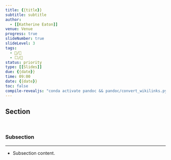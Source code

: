 ```yaml
---
title: {{title}}
subtitle: subtitle
author: 
  - [[Katherine Eaton]]
venue: Venue
progress: true
slideNumber: true
slideLevel: 3
tags:
  - 📝/🌱
  - ⬜/🧨 
status: priority
type: [[Slides]]
due: {{date}}
time: 09:00
date: {{date}}
toc: false
compile-revealjs: "conda activate pandoc && pandoc/convert_wikilinks.py --input '{{title}}.md' --output '{{title}}_convert.md' && pandoc --standalone -o '{{title}}.html' -t revealjs --slide-level 3 --template pandoc/templates/revealjs-obsidian/template.html --css pandoc/templates/revealjs-obsidian/simple.css --filter pandoc-crossref --citeproc --bibliography pandoc/bib/library.bib --csl pandoc/csl/apa-numeric-superscript.csl '{{title}}_convert.md' && rm '{{title}}_convert.md';" 
---
```


## Section

<aside class="notes" style="visibility: hidden">
Speaker notes about this section.
</aside>

### Subsection

<hr>

- Subsection content.
